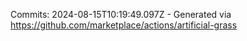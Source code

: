 Commits: 2024-08-15T10:19:49.097Z - Generated via https://github.com/marketplace/actions/artificial-grass
<br>
